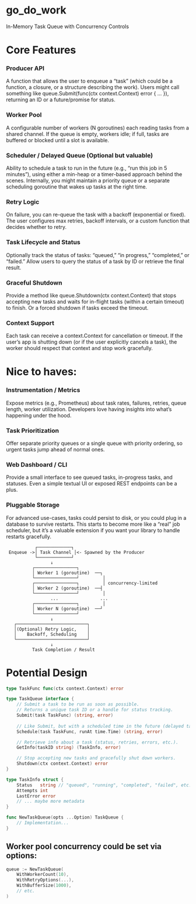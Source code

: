 # go_do_work
In-Memory Task Queue with Concurrency Controls

# Core Features

### Producer API

A function that allows the user to enqueue a “task” (which could be a function, a closure, or a structure describing the work).
Users might call something like queue.Submit(func(ctx context.Context) error { ... }), returning an ID or a future/promise for status.

### Worker Pool

A configurable number of workers (N goroutines) each reading tasks from a shared channel.
If the queue is empty, workers idle; if full, tasks are buffered or blocked until a slot is available.

### Scheduler / Delayed Queue (Optional but valuable)

Ability to schedule a task to run in the future (e.g., “run this job in 5 minutes”), using either a min-heap or a timer-based approach behind the scenes.
Internally, you might maintain a priority queue or a separate scheduling goroutine that wakes up tasks at the right time.

### Retry Logic

On failure, you can re-queue the task with a backoff (exponential or fixed).
The user configures max retries, backoff intervals, or a custom function that decides whether to retry.

### Task Lifecycle and Status

Optionally track the status of tasks: “queued,” “in progress,” “completed,” or “failed.”
Allow users to query the status of a task by ID or retrieve the final result.

### Graceful Shutdown

Provide a method like queue.Shutdown(ctx context.Context) that stops accepting new tasks and waits for in-flight tasks (within a certain timeout) to finish.
Or a forced shutdown if tasks exceed the timeout.

### Context Support

Each task can receive a context.Context for cancellation or timeout.
If the user’s app is shutting down (or if the user explicitly cancels a task), the worker should respect that context and stop work gracefully.

# Nice to haves:

### Instrumentation / Metrics

Expose metrics (e.g., Prometheus) about task rates, failures, retries, queue length, worker utilization.
Developers love having insights into what’s happening under the hood.

### Task Prioritization

Offer separate priority queues or a single queue with priority ordering, so urgent tasks jump ahead of normal ones.

### Web Dashboard / CLI

Provide a small interface to see queued tasks, in-progress tasks, and statuses. Even a simple textual UI or exposed REST endpoints can be a plus.

### Pluggable Storage

For advanced use-cases, tasks could persist to disk, or you could plug in a database to survive restarts.
This starts to become more like a “real” job scheduler, but it’s a valuable extension if you want your library to handle restarts gracefully.

```
           ┌─────────────┐
 Enqueue ->│ Task Channel │<- Spawned by the Producer
           └─────────────┘
                 ↓
          ┌────────────────┐
          │ Worker 1 (goroutine)  ──┐
          └────────────────┘         │
          ┌────────────────┐         │ concurrency-limited
          │ Worker 2 (goroutine)  ──┤
          └────────────────┘         │
                 ...                ...
          ┌────────────────┐         │
          │ Worker N (goroutine)  ──┘
          └────────────────┘
                 ↓
   ┌───────────────────────────┐
   │(Optional) Retry Logic,    │
   │    Backoff, Scheduling    │
   └───────────────────────────┘
                 ↓
          Task Completion / Result
```

# Potential Design

```go
type TaskFunc func(ctx context.Context) error

type TaskQueue interface {
    // Submit a task to be run as soon as possible.
    // Returns a unique task ID or a handle for status tracking.
    Submit(task TaskFunc) (string, error)
    
    // Like Submit, but with a scheduled time in the future (delayed task).
    Schedule(task TaskFunc, runAt time.Time) (string, error)

    // Retrieve info about a task (status, retries, errors, etc.).
    GetInfo(taskID string) (TaskInfo, error)

    // Stop accepting new tasks and gracefully shut down workers.
    Shutdown(ctx context.Context) error
}

type TaskInfo struct {
    Status   string // "queued", "running", "completed", "failed", etc.
    Attempts int
    LastError error
    // ... maybe more metadata
}

func NewTaskQueue(opts ...Option) TaskQueue {
    // Implementation...
}
```

## Worker pool concurrency could be set via options:
``` go
queue := NewTaskQueue(
    WithWorkerCount(10),
    WithRetryOptions(...),
    WithBufferSize(1000),
    // etc.
)
```
